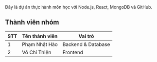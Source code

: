 Đây là dự án thực hành môn học với Node.js, React, MongoDB và GitHub.

## Thành viên nhóm

| STT | Tên thành viên | Vai trò          |
|-----|----------------|------------------|
| 1   | Phạm Nhật Hào  | Backend & Database |
| 2   | Võ Chí Thiện   | Frontend         |
